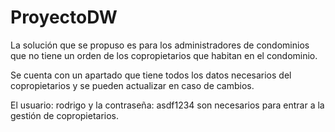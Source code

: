 # ProyectoDW

La solución que se propuso es para los administradores de condominios que no tiene un orden de los copropietarios que habitan en el condominio.

Se cuenta con un apartado que tiene todos los datos necesarios del copropietarios y se pueden actualizar en caso de cambios.

El usuario: rodrigo y la contraseña: asdf1234 son necesarios para entrar a la gestión de copropietarios.
